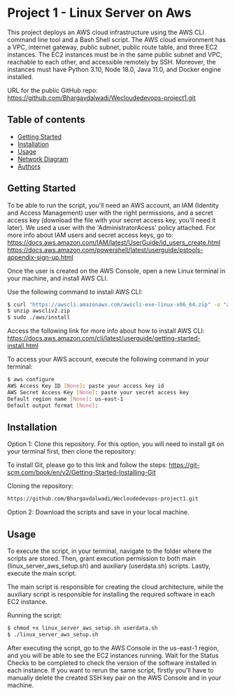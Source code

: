 # Project 1 - Linux Server on Aws

This project deploys an AWS cloud infrastructure using the AWS CLI command line tool and a Bash Shell script. The AWS cloud environment has a VPC, internet gateway, public subnet, public route table, and three EC2 instances. The EC2 instances must be in the same public subnet and VPC, reachable to each other, and accessible remotely by SSH. Moreover, the instances must have Python 3.10, Node 18.0, Java 11.0, and Docker engine installed.

URL for the public GitHub repo: https://github.com/Bhargavdalwadi/Wecloudedevops-project1.git

## Table of contents

- [Getting Started](#getting-started)
- [Installation](#installation)
- [Usage](#usage)
- [Network Diagram](#network-diagram)
- [Authors](#authors)

## Getting Started

To be able to run the script, you'll need an AWS account, an IAM (Identity and Access Management) user with the right permissions, and a secret access key (download the file with your secret access key, you'll need it later). We used a user with the 'AdministratorAcess' policy attached. For more info about IAM users and secret access keys, go to:
https://docs.aws.amazon.com/IAM/latest/UserGuide/id_users_create.html
https://docs.aws.amazon.com/powershell/latest/userguide/pstools-appendix-sign-up.html

Once the user is created on the AWS Console, open a new Linux terminal in your machine, and install AWS CLI.

Use the following command to install AWS CLI:

```sh
$ curl "https://awscli.amazonaws.com/awscli-exe-linux-x86_64.zip" -o "awscliv2.zip"
$ unzip awscliv2.zip
$ sudo ./aws/install
```

Access the following link for more info about how to install AWS CLI:
https://docs.aws.amazon.com/cli/latest/userguide/getting-started-install.html

To access your AWS account, execute the following command in your terminal:

```sh
$ aws configure
AWS Access Key ID [None]: paste your access key id
AWS Secret Access Key [None]: paste your secret access key
Default region name [None]: us-east-1
Default output format [None]:
```

## Installation

Option 1: Clone this repository. For this option, you will need to install git on your terminal first, then clone the repository:

To install Git, please go to this link and follow the steps:
https://git-scm.com/book/en/v2/Getting-Started-Installing-Git

Cloning the repository:

```sh
https://github.com/Bhargavdalwadi/Wecloudedevops-project1.git
```

Option 2: Download the scripts and save in your local machine.

## Usage

To execute the script, in your terminal, navigate to the folder where the scripts are stored. Then, grant execution permission to both main (linux_server_aws_setup.sh) and auxiliary (userdata.sh) scripts. Lastly, execute the main script.

The main script is responsible for creating the cloud architecture, while the auxiliary script is responsible for installing the required software in each EC2 instance.

Running the script:

```sh
$ chmod +x linux_server_aws_setup.sh userdata.sh
$ ./linux_server_aws_setup.sh
```

After executing the script, go to the AWS Console in the us-east-1 region, and you will be able to see the EC2 instances running. Wait for the Status Checks to be completed to check the version of the software installed in each instance.
If you want to rerun the same script, firstly you'll have to manually delete the created SSH key pair on the AWS Console and in your machine.



